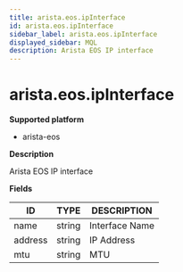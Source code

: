 ```yaml
---
title: arista.eos.ipInterface
id: arista.eos.ipInterface
sidebar_label: arista.eos.ipInterface
displayed_sidebar: MQL
description: Arista EOS IP interface
---
```


# arista.eos.ipInterface

**Supported platform**

- arista-eos

**Description**

Arista EOS IP interface

**Fields**

| ID      | TYPE   | DESCRIPTION    |
| ------- | ------ | -------------- |
| name    | string | Interface Name |
| address | string | IP Address     |
| mtu     | string | MTU            |

